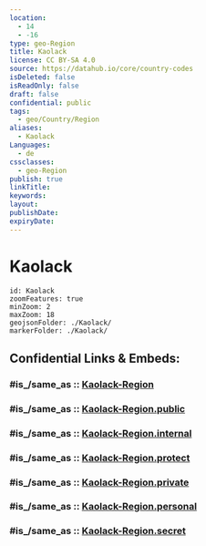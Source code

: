 ```yaml
---
location:
  - 14
  - -16
type: geo-Region
title: Kaolack
license: CC BY-SA 4.0
source: https://datahub.io/core/country-codes
isDeleted: false
isReadOnly: false
draft: false
confidential: public
tags:
  - geo/Country/Region
aliases:
  - Kaolack
Languages:
  - de
cssclasses:
  - geo-Region
publish: true
linkTitle:
keywords:
layout:
publishDate:
expiryDate:
---
```


# Kaolack

```leaflet
id: Kaolack
zoomFeatures: true 
minZoom: 2 
maxZoom: 18
geojsonFolder: ./Kaolack/
markerFolder: ./Kaolack/
```


## Confidential Links & Embeds: 

### #is_/same_as :: [Kaolack-Region](/_Standards/Earth/Continent/Africa/Africa~West/Senegal/regions~Senegal/Kaolack-Region.md) 

### #is_/same_as :: [Kaolack-Region.public](/_public/Earth/Continent/Africa/Africa~West/Senegal/regions~Senegal/Kaolack-Region.public.md) 

### #is_/same_as :: [Kaolack-Region.internal](/_internal/Earth/Continent/Africa/Africa~West/Senegal/regions~Senegal/Kaolack-Region.internal.md) 

### #is_/same_as :: [Kaolack-Region.protect](/_protect/Earth/Continent/Africa/Africa~West/Senegal/regions~Senegal/Kaolack-Region.protect.md) 

### #is_/same_as :: [Kaolack-Region.private](/_private/Earth/Continent/Africa/Africa~West/Senegal/regions~Senegal/Kaolack-Region.private.md) 

### #is_/same_as :: [Kaolack-Region.personal](/_personal/Earth/Continent/Africa/Africa~West/Senegal/regions~Senegal/Kaolack-Region.personal.md) 

### #is_/same_as :: [Kaolack-Region.secret](/_secret/Earth/Continent/Africa/Africa~West/Senegal/regions~Senegal/Kaolack-Region.secret.md)

